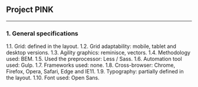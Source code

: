 ## Project PINK
---

### 1. General specifications
1.1. Grid: defined in the layout.
1.2. Grid adaptability: mobile, tablet and desktop versions.
1.3. Agility graphics: reminisce, vectors.
1.4. Methodology used: BEM.
1.5. Used the preprocessor: Less / Sass.
1.6. Automation tool used: Gulp.
1.7. Frameworks used: none.
1.8. Cross-browser: Chrome, Firefox, Opera, Safari, Edge and IE11.
1.9. Typography: partially defined in the layout.
1.10. Font used: Open Sans.